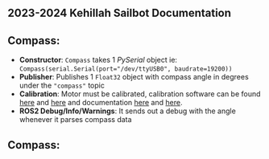 ## 2023-2024 Kehillah Sailbot Documentation

## Compass:
- **Constructor**: `Compass` takes 1 *PySerial* object ie: `Compass(serial.Serial(port="/dev/ttyUSB0", baudrate=19200))`
- **Publisher**: Publishes 1 `Float32` object with compass angle in degrees under the `"compass"` topic
- **Calibration**: Motor must be calibrated, calibration software can be found [here](https://www.wit-motion.com/searchq.html) and [here](https://drive.google.com/drive/u/0/folders/1I6sBC-8Q3_vtY-GrFDZbWJZJFk7UnNfO) and documentation [here](https://drive.google.com/drive/folders/1V7vE1aCca5QXJfwsxnFihDbj0dZtanuF) and [here](https://m.media-amazon.com/images/I/B164cgpgHQS.pdf).
- **ROS2 Debug/Info/Warnings**: It sends out a debug with the angle whenever it parses compass data

## Compass:
